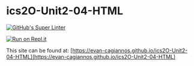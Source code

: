 # ics2O-Unit2-04-HTML

[![GitHub's Super Linter](https://github.com/evan-cagiannos/ics2O-Unit2-04-HTML/workflows/GitHub's%20Super%20Linter/badge.svg)](https://github.com/evan-cagiannos/ics2O-Unit2-04-HTML/actions)

[![Run on Repl.it](https://repl.it/badge/github/evan-cagiannos/ics2O-Unit2-04-HTML)](https://repl.it/github/evan-cagiannos/ics2O-Unit2-04-HTML)

This site can be found at: [https://evan-cagiannos.github.io/ics2O-Unit2-04-HTML](https://evan-cagiannos.github.io/ics2O-Unit2-04-HTML)<REPOSITORY>
